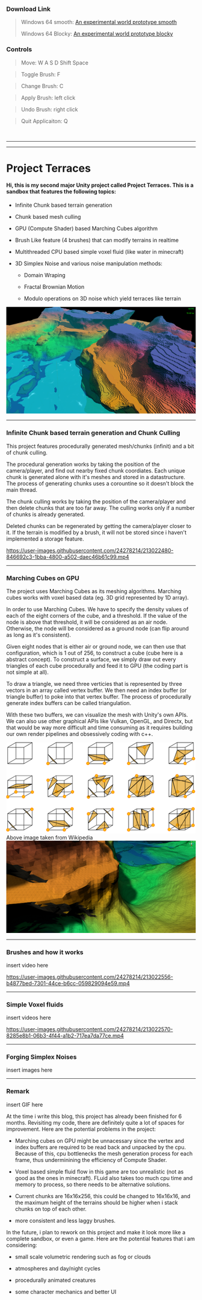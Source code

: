 ### Download Link ###

> Windows 64 smooth: <a href = https://github.com/FzComet206/Project-Terraces/releases/download/Experiment/Build.zip> An experimental world prototype smooth </a>
> 
> Windows 64 Blocky: <a href = https://github.com/FzComet206/Project-Terraces/releases/download/ExperimentBlocky/Project.Terraces.Blocky.zip> An experimental world prototype blocky </a>

### Controls ###

> Move: W A S D Shift Space

> Toggle Brush: F

> Change Brush: C

> Apply Brush: left click

> Undo Brush: right click

> Quit Applicaiton: Q

<br/>

---
---
# Project Terraces

#### Hi, this is my second major Unity project called Project Terraces. This is a sandbox that features the following topics: 
	
- Infinite Chunk based terrain generation
- Chunk based mesh culling
- GPU (Compute Shader) based Marching Cubes algorithm
- Brush Like feature (4 brushes) that can modify terrains in realtime
- Multithreaded CPU based simple voxel fluid (like water in minecraft)
- 3D Simplex Noise and various noise manipulation methods:

	- Domain Wraping

	- Fractal Brownian Motion

	- Modulo operations on 3D noise which yield terraces like terrain

![A procedurally generated world](Images/image.png)


---

### Infinite Chunk based terrain generation and Chunk Culling

This project features procedurally generated mesh/chunks (infinit) and a bit of chunk culling.

The procedural generation works by taking the position of the camera/player, and find out nearby fixed chunk coordiates. Each unique chunk is generated alone with it's meshes and stored in a datastructure. The process of generating chunks uses a corountine so it doesn't block the main thread.

The chunk culling works by taking the position of the camera/player and then delete chunks that are too far away. The culling works only if a number of chunks is already generated. 

Deleted chunks can be regenerated by getting the camera/player closer to it. If the terrain is modified by a brush, it will not be stored since i haven't implemented a storage feature.



https://user-images.githubusercontent.com/24278214/213022480-846692c3-1bba-4800-a502-daec46b61c99.mp4



---

### Marching Cubes on GPU

The project uses Marching Cubes as its meshing algorithms. Marching cubes works with voxel based data (eg. 3D grid represented by 1D array). 

In order to use Marching Cubes. We have to specify the density values of each of the eight corners of the cube, and a threshold. If the value of the node is above that threshold, it will be considered as an air node. Otherwise, the node will be considered as a ground node (can flip around as long as it's consistent). 

Given eight nodes that is either air or ground node, we can then use that configuration, which is 1 out of 256, to construct a cube (cube here is a abstract concept). To construct a surface, we simply draw out every triangles of each cube procedurally and feed it to GPU (the coding part is not simple at all).

To draw a triangle, we need three verticies that is represented by three vectors in an array called vertex buffer. We then need an index buffer (or triangle buffer) to poke into that vertex buffer. The process of procedurally generate index buffers can be called triangulation.

With these two buffers, we can visualize the mesh with Unity's own APIs. We can also use other graphical APIs like Vulkan, OpenGL, and Directx, but that would be way more difficult and time consuming as it requires building our own render pipelines and obsessively coding with c++.

![CubesConfig](Images/cubesConfig.png)
Above image taken from Wikipedia
![Cubes](Images/cubes.png)

---

### Brushes and how it works

insert video here


https://user-images.githubusercontent.com/24278214/213022556-b4877bed-7301-44ce-b6cc-059829094e59.mp4


---

### Simple Voxel fluids

insert videos here


https://user-images.githubusercontent.com/24278214/213022570-8285e8b1-06b3-4f44-a1b2-717ea7da77ce.mp4


---

### Forging Simplex Noises

insert images here

---

### Remark

insert GIF here

At the time i write this blog, this project has already been finished for 6 months. Revisiting my code, there are definitely quite a lot of spaces for improvement. Here are the potential problems in the project:

- Marching cubes on GPU might be unnacessary since the vertex and index buffers are required to be read back and unpacked by the cpu. Because of this, cpu bottlenecks the mesh generation process for each frame, thus underminining the efficiency of Compute Shader.

- Voxel based simple fluid flow in this game are too unrealistic (not as good as the ones in minecraft). FLuid also takes too much cpu time and memory to process, so there needs to be alternative solutions.

- Current chunks are 16x16x256, this could be changed to 16x16x16, and the maximum height of the terrains should be higher when i stack chunks on top of each other.

- more consistent and less laggy brushes.

In the future, i plan to rework on this project and make it look more like a complete sandbox, or even a game. Here are the potential features that i am considering:

- small scale volumetric rendering such as fog or clouds

- atmospheres and day/night cycles

- procedurally animated creatures

- some character mechanics and better UI


